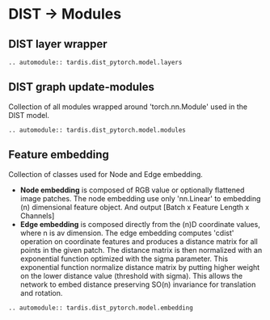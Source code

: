 # DIST -> Modules
## DIST layer wrapper
```{eval-rst}
.. automodule:: tardis.dist_pytorch.model.layers
```

## DIST graph update-modules
Collection of all modules wrapped around 'torch.nn.Module' used in the DIST model.

```{eval-rst}
.. automodule:: tardis.dist_pytorch.model.modules
```

## Feature embedding
Collection of classes used for Node and Edge embedding. 

* **Node embedding** is composed of RGB value or optionally flattened image patches.
	The node embedding use only 'nn.Linear' to embedding (n) dimensional feature object.
	And output [Batch x Feature Length x Channels]
* **Edge embedding** is composed directly from the (n)D coordinate values, where n 
	is av dimension.
	The edge embedding computes 'cdist' operation on coordinate features and produces
	a distance matrix for all points in the given patch. The distance matrix is then
	normalized with an exponential function optimized with the sigma parameter. This
	exponential function normalize distance matrix by putting higher weight on 
	the lower distance value (threshold with sigma). This allows the network to 
	embed distance preserving SO(n) invariance for translation and rotation.

```{eval-rst}
.. automodule:: tardis.dist_pytorch.model.embedding
```
